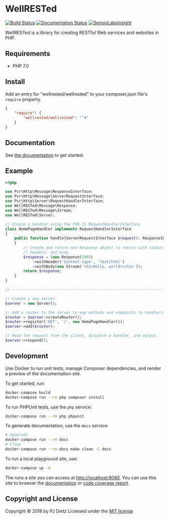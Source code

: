WellRESTed
==========

[![Build Status](https://travis-ci.org/wellrestedphp/wellrested.svg?branch=master)](https://travis-ci.org/wellrestedphp/wellrested)
[![Documentation Status](https://readthedocs.org/projects/wellrested/badge/?version=latest)](http://wellrested.readthedocs.org/en/latest/)
[![SensioLabsInsight](https://insight.sensiolabs.com/projects/b0a2efcb-49f8-4a90-a5bd-0c14e409f59e/mini.png)](https://insight.sensiolabs.com/projects/b0a2efcb-49f8-4a90-a5bd-0c14e409f59e)

WellRESTed is a library for creating RESTful Web services and websites in PHP.

Requirements
------------

- PHP 7.0

Install
-------

Add an entry for "wellrested/wellrested" to your composer.json file's `require` property.

```json
{
    "require": {
        "wellrested/wellrested": "^4"
    }
}
```

Documentation
-------------

See [the documentation](https://wellrested.readthedocs.org/en/latest/) to get started.

Example
-------

```php
<?php

use Psr\Http\Message\ResponseInterface;
use Psr\Http\Message\ServerRequestInterface;
use Psr\Http\Server\RequestHandlerInterface;
use WellRESTed\Message\Response;
use WellRESTed\Message\Stream;
use WellRESTed\Server;

// Create a handler using the PSR-15 RequestHandlerInterface
class HomePageHandler implements RequestHandlerInterface
{
    public function handle(ServerRequestInterface $request): ResponseInterface
    {
        // Create and return new Response object to return with status code,
        // headers, and body.
        $response = (new Response(200))
            ->withHeader('Content-type', 'text/html')
            ->withBody(new Stream('<h1>Hello, world!</h1>'));
        return $response;
    }
}

// -----------------------------------------------------------------------------

// Create a new server.
$server = new Server();

// Add a router to the server to map methods and endpoints to handlers.
$router = $server->createRouter();
$router->register('GET', '/', new HomePageHandler());
$server->add($router);

// Read the request from the client, dispatch a handler, and output.
$server->respond();
```

Development
-----------

Use Docker to run unit tests, manage Composer dependencies, and render a preview of the documentation site.

To get started, run:

```bash
docker-compose build
docker-compose run --rm php composer install
```

To run PHPUnit tests, use the `php` service:

```bash
docker-compose run --rm php phpunit
```

To generate documentation, use the `docs` service:

```bash
# Generate
docker-compose run --rm docs
# Clean
docker-compose run --rm docs make clean -C docs
```

To run a local playground site, use:

```bash
docker-compose up -d
```

The runs a site you can access at [http://localhost:8080](http://localhost:8080). You can use this site to browser the [documentation](http://localhost:8080/docs/) or [code coverage report](http://localhost:8080/coverage/).

Copyright and License
---------------------
Copyright © 2018 by PJ Dietz
Licensed under the [MIT license](http://opensource.org/licenses/MIT)
